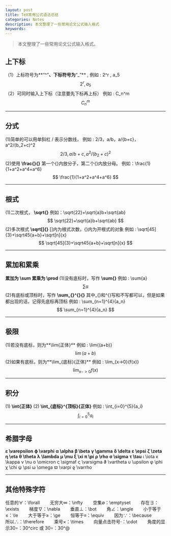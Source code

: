 ```yaml
---
layout: post
title: TeX常用公式语法总结
categories: Notes
description: 本文整理了一些常用论文公式输入格式
keywords: 
---
```


> 本文整理了一些常用论文公式输入格式。

## 上下标

（1）上标符号为**“^”**、下标符号为**“_”** , 
例如 : 2^r , a_5
$$
2^r,a_5
$$
（2）可同时输入上下标（注意要先下标再上标） 
例如 : C_n^m
$$
C_n^m
$$

------

## 分式

(1)简单的可以用单斜杠 / 表示分数线， 
例如 : 2/3，a/b，a/{b+c}，a^2/(b_2+c)^2
$$
2/3,a/{b+c},a^2/(b_2+c)^2
$$
(2)使用 **\frac{}{}** 第一个{}内放分子，第二个{}内放分母。 
例如：\frac{1}{1+a^2+a^4+a^6}
$$
\frac{1}{1+a^2+a^4+a^6}
$$

------

## 根式

(1)二次根式， **\sqrt{}** 
例如：\sqrt{22}+\sqrt{a}b+\sqrt{ab} 
$$
\sqrt{22}+\sqrt{a}b+\sqrt{ab} 
$$
(2)多次根式 **\sqrt[]{}** []内为根式次数，{}内为开根式的对象 
例如 : \sqrt[45]{3}+\sqrt45{a+b}+\sqrt[n]{x}
$$
\sqrt[45]{3}+\sqrt45{a+b}+\sqrt[n]{x}
$$

------

## 累加和累乘

**累加为 \sum 累乘为 \prod** 
(1)没有底标时，写作 **\sum{}** 
例如 : \sum{a} 
$$
 \sum{a} 
$$
(2)有底标或顶标时，写作 **\sum_{}^{}{}** 
其中_{}和^{}写和不写都可以，但是如果都出现的话，记得先底标再顶标 
例如 : \sum_{n=1}^{4}{a_n}
$$
\sum_{n=1}^{4}{a_n}
$$

------

## 极限

(1)若没有底标，则为**\lim{正体}** 
例如 : \lim{(a+b)} 
$$
 \lim{(a+b)} 
$$
(2)如果有底标，则为**\lim_{底标}{正体}** 
例如 : \lim_{x->0}{f(x)}
$$
\lim_{x->0}{f(x)}
$$

------

## 积分

(1) **\int{正体}** 
(2) **\int_{底标}^{顶标}{正体}** 
例如 : \int_{i=0}^{5}{a_i}
$$
 \int_{i=0}^{5}{a_i}
$$

------

## 希腊字母

**ɛ \varepsilon** 
**ϕ \varphi** 
**α \alpha** 
**β \beta** 
**γ \gamma** 
**δ \delta** 
**ε \epsi** 
**ζ \zeta** 
**η \eta** 
**θ \theta** 
**λ \lambda** 
**μ \mu** 
**ξ \xi** 
**π \pi** 
**ρ \rho** 
**σ \sigma** 
**τ \tau** 
ι \iota 
κ \kappa 
ν \nu 
ο \omicron 
ς \sigmaf 
ς \varsigma 
ϑ \vartheta 
υ \upsilon 
φ \phi 
χ \chi 
ψ \psi 
ω \omega 
ϖ \varpi 
ϱ \varrho

------

## 其他特殊字符

任意的∀：\forall　　 
无穷大∞：\infty　　 
空集∅：\emptyset　　 
存在∃：\exists　　 
梯度∇：\nabla　　 
垂直⊥：\bot　　 
角∠：\angle　　 
小于等于≤：\le　　 
大于等于≥：\ge　　 
恒等于≡：\equiv　　 
因为∵：\because　　 
所以∴：\therefore　　 
乘号×：\times　　 
向量点击符号⋅：\cdot　　 
角度的显示30∘：30^circ 或 30∘：30^@